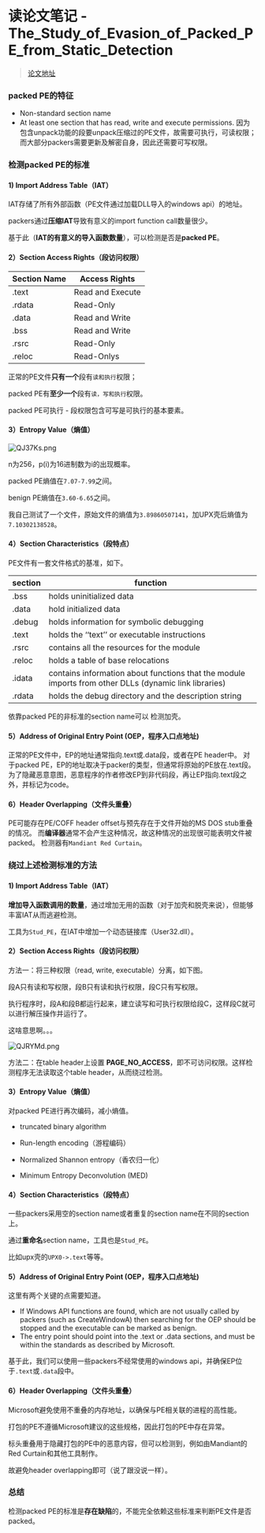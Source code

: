 # 读论文笔记 - The_Study_of_Evasion_of_Packed_PE_from_Static_Detection

> [论文地址](https://www.researchgate.net/publication/259647266_The_Study_of_Evasion_of_Packed_PE_from_Static_Detection)

### packed PE的特征
* Non-standard section name
* At least one section that has read, write and execute permissions.
   因为包含unpack功能的段要unpack压缩过的PE文件，故需要可执行，可读权限；而大部分packers需要更新及解密自身，因此还需要可写权限。



### 检测packed PE的标准

#### 1) Import Address Table（IAT）

IAT存储了所有外部函数（PE文件通过加载DLL导入的windows api）的地址。

packers通过**压缩IAT**导致有意义的import function call数量很少。

基于此（**IAT的有意义的导入函数数量**），可以检测是否是**packed PE**。

#### 2）Section Access Rights（段访问权限）

| Section Name | Access Rights    |
| ------------ | ---------------- |
| .text        | Read and Execute |
| .rdata       | Read-Only        |
| .data        | Read and Write   |
| .bss         | Read and Write   |
| .rsrc        | Read-Only        |
| .reloc       | Read-Onlys       |

正常的PE文件**只有一个**段有`读和执行`权限；

packed PE有**至少一个**段有`读，写和执行`权限。

packed PE可执行 - 段权限包含可写是可执行的基本要素。

#### 3）Entropy Value（熵值）

![QJ37Ks.png](https://s2.ax1x.com/2019/12/06/QJ37Ks.png)

n为256，p(i)为16进制数为i的出现概率。

packed PE熵值在`7.07-7.99`之间。

benign PE熵值在`3.60-6.65`之间。

我自己测试了一个文件，原始文件的熵值为`3.89860507141`，加UPX壳后熵值为`7.10302138528`。

#### 4）Section Characteristics（段特点）

PE文件有一套文件格式的基准，如下。

| section | function                                                     |
| ------- | ------------------------------------------------------------ |
| .bss    | holds uninitialized data                                     |
| .data   | hold initialized data                                        |
| .debug  | holds information for symbolic debugging                     |
| .text   | holds the ‘‘text’’ or executable instructions                |
| .rsrc   | contains all the resources for the module                    |
| .reloc  | holds a table of base relocations                            |
| .idata  | contains information about functions that the module imports from other DLLs (dynamic link libraries) |
| .rdata  | holds the debug directory and the description string         |

依靠packed PE的非标准的section name可以 检测加壳。

#### 5）Address of Original Entry Point (OEP，程序入口点地址) 

正常的PE文件中，EP的地址通常指向.text或.data段，或者在PE header中。
对于packed PE，EP的地址取决于packer的类型，但通常将原始的PE放在.text段。
为了隐藏恶意意图，恶意程序的作者修改EP到非代码段，再让EP指向.text段之外，并标记为code。

#### 6）Header Overlapping（文件头重叠）

PE可能存在PE/COFF header offset与预先存在于文件开始的MS DOS stub重叠的情况。
而**编译器**通常不会产生这种情况，故这种情况的出现很可能表明文件被packed。
检测器有`Mandiant Red Curtain`。

### 绕过上述检测标准的方法

#### 1) Import Address Table（IAT）

**增加导入函数调用的数量**，通过增加无用的函数（对于加壳和脱壳来说），但能够丰富IAT从而逃避检测。

工具为`Stud_PE`，在IAT中增加一个动态链接库（User32.dll）。

#### 2）Section Access Rights（段访问权限）

方法一：将三种权限（read, write, executable）分离，如下图。

段A只有读和写权限，段B只有读和执行权限，段C只有写权限。

执行程序时，段A和段B都运行起来，建立读写和可执行权限给段C，这样段C就可以进行解压操作并运行了。

这啥意思啊。。。

![QJRYMd.png](https://s2.ax1x.com/2019/12/06/QJRYMd.png)

方法二：在table header上设置 **PAGE_NO_ACCESS**，即不可访问权限。这样检测程序无法读取这个table header，从而绕过检测。

#### 3）Entropy Value（熵值）

对packed PE进行再次编码，减小熵值。

* truncated binary algorithm 

* Run-length encoding（游程编码）
* Normalized Shannon entropy（香农归一化）
* Minimum Entropy Deconvolution (MED)

#### 4）Section Characteristics（段特点）

一些packers采用空的section name或者重复的section name在不同的section上。

通过**重命名**section name，工具也是`Stud_PE`。

比如upx壳的`UPX0->.text`等等。

#### 5）Address of Original Entry Point (OEP，程序入口点地址) 

这里有两个关键的点需要知道。

* If Windows API functions are found, which are not usually called by packers (such as CreateWindowA) then searching for the OEP should be stopped and the executable can be marked as benign.
* The entry point should point into the .text or .data sections, and must be within the standards as described by Microsoft.

基于此，我们可以使用一些packers不经常使用的windows api，并确保EP位于`.text`或`.data`段中。

#### 6）Header Overlapping（文件头重叠）

Microsoft避免使用不重叠的内存地址，以确保与PE相关联的进程的高性能。

打包的PE不遵循Microsoft建议的这些规格，因此打包的PE中存在异常。

标头重叠用于隐藏打包的PE中的恶意内容，但可以检测到，例如由Mandiant的Red Curtain和其他工具制作。

故避免header overlapping即可（说了跟没说一样）。

### 总结

检测packed PE的标准是**存在缺陷**的，不能完全依赖这些标准来判断PE文件是否packed。

